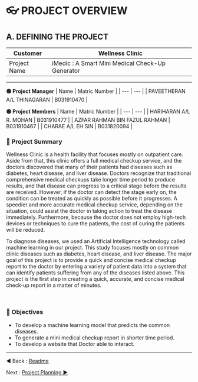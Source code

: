 # 👓 PROJECT OVERVIEW

## A. DEFINING THE PROJECT 

| Customer | Wellness Clinic |
| --- | --- |
| Project Name | iMedic : A Smart Mini Medical Check-Up Generator |
---
**🟢 Project Manager**
| Name | Matric Number |
| --- | --- |
| PAVEETHERAN A/L THINAGARAN | B031910470 |

**🟢 Project Members**
| Name | Matric Number |
| --- | --- |
| HARIHARAN A/L R. MOHAN | B031910477 |
| AZFAR RAHMAN BIN FAZUL RAHMAN | B031910467 |
| CHARAE A/L EH SIN  | B031820094 |
### **📝 Project Summary**

Wellness Clinic is a health facility that focuses mostly on outpatient care. Aside from that, this clinic offers a full medical checkup service, and the doctors discovered that many of their patients had diseases such as diabetes, heart disease, and liver disease. Doctors recognize that traditional comprehensive medical checkups take longer time period to produce results, and that disease can progress to a critical stage before the results are received. However, if the doctor can detect the stage early on, the condition can be treated as quickly as possible before it progresses. A speedier and more accurate medical checkup service, depending on the situation, could assist the doctor in taking action to treat the disease immediately. Furthermore, because the doctor does not employ high-tech devices or techniques to cure the patients, the cost of curing the patients will be reduced.

To diagnose diseases, we used an Artificial Intelligence technology called machine learning in our project. This study focuses mostly on common clinic diseases such as diabetes, heart disease, and liver disease. The major goal of this project is to provide a quick and concise medical checkup report to the doctor by entering a variety of patient data into a system that can identify patients suffering from any of the diseases listed above. This project is the first step in creating a quick, accurate, and concise medical check-up report in a matter of minutes.

<br>

### **🧠 Objectives**
- To develop a machine learning model that predicts the common diseases.
- To generate a mini medical checkup report in shorter time period.
- To develop a website that Doctor able to interact.

---
◀ Back : [Readme](../README.md)  

Next : [Project Planning ▶](B-PROJECT_PLANNING.md)
